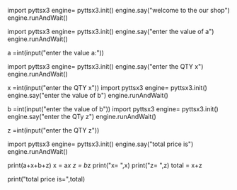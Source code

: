 import pyttsx3
engine= pyttsx3.init()
engine.say("welcome to the our shop")
engine.runAndWait()


import pyttsx3
engine= pyttsx3.init()
engine.say("enter the value of a")
engine.runAndWait()

a =int(input("enter the  value a:"))

import pyttsx3
engine= pyttsx3.init()
engine.say("enter the QTY x")
engine.runAndWait()




x =int(input("enter the QTY x"))
import pyttsx3
engine= pyttsx3.init()
engine.say("enter the value of b")
engine.runAndWait()

b =int(input("enter the value of b"))
import pyttsx3
engine= pyttsx3.init()
engine.say("enter the QTy z")
engine.runAndWait()


z =int(input("enter the QTY z"))

import pyttsx3
engine= pyttsx3.init()
engine.say("total price is")
engine.runAndWait()


print(a+x+b+z)
x = a*x
z = b*z
print("x= ",x)
print("z= ",z)
total = x+z

print("total price is=",total)

